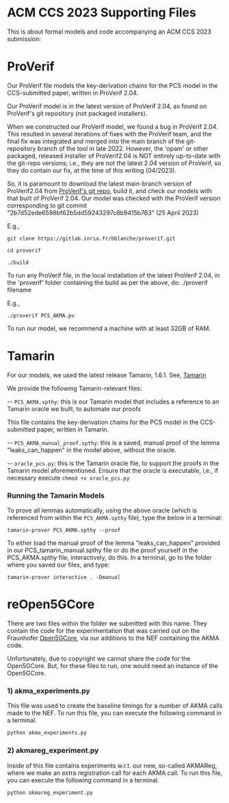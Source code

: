 
# ACM CCS 2023 Supporting Files

This is about formal models and code accompanying an ACM CCS 2023 
submission:

# ProVerif

Our ProVerif file models the  key-derivation chains for the 
PCS model in the CCS-submitted paper, written in ProVerif 2.04. 

Our ProVerif model is in the latest  version of ProVerif 2.04, 
as found on ProVerif's git repository (not packaged installers).

When we constructed our ProVerif model, we found a bug in ProVerif 2.04. 
This resulted in several iterations of fixes
with  the ProVerif team, and the final fix was integrated and 
merged into the main branch of the git-repository 
branch of the tool in late 2022. 
However, the 'opam' or other packaged, released installer
of ProVerif2.04 is NOT entirely up-to-date with the git-repo versions; 
i.e., they are not the latest 2.04 version of 
ProVerif, so they do contain our fix, at the time of this writing 
(04/2023).

So, it is paramount to download the latest main-branch 
version of ProVerif2.04 from 
[ProVerif's git repo](https://gitlab.inria.fr/bblanche/proverif.git), 
build it, and check our models with that built of ProVerif 2.04.
Our model was checked with the ProVerif version corresponding to git 
commit "2b7d52ede6598bf62b5dd59243297c8b9415b763" (25 April 2023)

E.g.,

`git clone https://gitlab.inria.fr/bblanche/proverif.git`

`cd proverif`

`./build`

To run any ProVerif file, in the local installation of the latest ProVerif 
2.04, in the  'proverif'  folder containing the build as per the above, 
do:
./proverif filename

E.g., 

`./proverif PCS_AKMA.pv`


To run our model, we recommend a machine with at least 32GB of RAM.

# Tamarin

For our models, we used the latest release Tamarin, 1.6.1.  See, 
[Tamarin](http://tamarin-prover.github.io/)

We provide the following Tamarin-relevant files:
 
 -- `PCS_AKMA.spthy`:  this is our Tamarin model that includes a reference 
to an Tamarin oracle we built, to automate  our proofs
 
 This  file contains the  key-derivation chains for the  PCS model in the 
CCS-submitted paper, written in Tamarin. 
 
 -- `PCS_AKMA_manual_proof.spthy`: this is a saved, manual proof  of the 
lemma "leaks_can_happen" in the model above, without the oracle.
 
 -- `oracle_pcs.py`: this is the Tamarin oracle file, to support the 
proofs in the Tamarin model aforementioned. Ensure that the oracle is 
executable, i,e., if necessary execute `chmod +x oracle_pcs.py`


### Running the Tamarin Models


To prove all lemmas  automatically, using the above oracle (which is 
referenced from within the `PCS_AKMA.spthy` file), type the below 
in a terminal:

`tamarin-prover PCS_AKMA.spthy --proof`


To either load the manual  proof of the lemma "leaks_can_happen" 
provided in our PCS_tamarin_manual.spthy 
file or do the proof yourself in the PCS_AKMA.spthy file, interactively, 
do this. In a terminal, go to the folder where you saved our files, 
and  type:

`tamarin-prover interactive . -Dmanual`

# reOpen5GCore

There are two files within the folder we submitted with this name. They 
contain the code for the 
experimentation that was carried out on the Fraunhofer 
[Open5GCore](https://www.open5gcore.org/), via our additions to the NEF 
containing the AKMA code. 

Unfortunately, due to copyright we cannot share 
the code for the Open5GCore. But, for these files to run, one 
would need an instance of the Open5GCore.

### 1) akma_experiments.py

This file was used to create the baseline timings for a number of AKMA 
calls made to the NEF.  To 
run this file, you can execute the following command in a terminal.

```python code
python akma_experiments.py
```

### 2) akmareg_experiment.py

Inside of this file contains experiments w.r.t. our new, so-called 
AKMAReg, where we  make an extra registration call for each AKMA call.  To 
run this file, you can execute the following command in a 
terminal.

```python code
python akmareg_experiment.py
```

